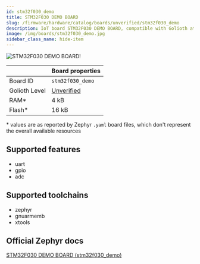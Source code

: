 ```yaml
---
id: stm32f030_demo
title: STM32F030 DEMO BOARD
slug: /firmware/hardware/catalog/boards/unverified/stm32f030_demo
description: IoT board STM32F030 DEMO BOARD, compatible with Golioth at unverified level.
image: /img/boards/stm32f030_demo.jpg
sidebar_class_name: hide-item
---
```


[//]: # (This is an auto-generated file, do not edit! Changes to it will be lost upon re-generation)

![STM32F030 DEMO BOARD!](/img/boards/stm32f030_demo.jpg "STM32F030 DEMO BOARD")

|                | Board properties     |
| -------------  | -------------------- |
| Board ID       | `stm32f030_demo` |
| Golioth Level  | [Unverified](/firmware/hardware#unverified-boards) |
| RAM*           | 4 kB |
| Flash*         | 16 kB |

\* values are as reported by Zephyr `.yaml` board files, which don't represent the overall available resources



## Supported features

* uart
* gpio
* adc

## Supported toolchains

* zephyr
* gnuarmemb
* xtools

## Official Zephyr docs

[STM32F030 DEMO BOARD (stm32f030_demo)](https://docs.zephyrproject.org/latest/boards/others/stm32f030_demo/doc/index.html)
